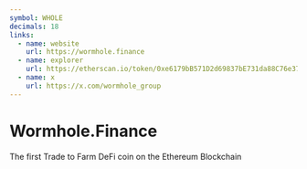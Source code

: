 ```yaml
---
symbol: WHOLE
decimals: 18
links:
  - name: website
    url: https://wormhole.finance
  - name: explorer
    url: https://etherscan.io/token/0xe6179bB571D2d69837bE731da88C76e377ec4738
  - name: x
    url: https://x.com/wormhole_group
---
```


# Wormhole.Finance

The first Trade to Farm DeFi coin on the Ethereum Blockchain
